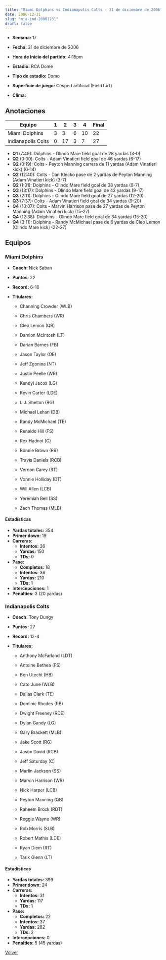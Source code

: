 ```yaml
---
title: "Miami Dolphins vs Indianapolis Colts - 31 de diciembre de 2006"
date: 2006-12-31
slug: "mia-ind-20061231"
draft: false
---
```


* **Semana:** 17
* **Fecha:** 31 de diciembre de 2006

* **Hora de Inicio del partido:** 4:15pm
* **Estadio:** RCA Dome
* **Tipo de estadio:** Domo
* **Superficie de juego:** Césped artificial (FieldTurf)
* **Clima:** 





## Anotaciones
| Equipo | 1 | 2 | 3 | 4 | Final |
|--------|---|---|---|---|-------|
| Miami Dolphins  | 3 | 3 | 6 | 10  | 22 |
| Indianapolis Colts  | 0 | 17 | 3 | 7  | 27 |
* **Q1** (7:49): Dolphins - Olindo Mare field goal de 28 yardas (3-0)
* **Q2** (0:00): Colts - Adam Vinatieri field goal de 46 yardas (6-17)
* **Q2** (0:19): Colts - Peyton Manning carrera de 11 yardas (Adam Vinatieri kick) (6-14)
* **Q2** (12:40): Colts - Dan Klecko pase de 2 yardas de Peyton Manning (Adam Vinatieri kick) (3-7)
* **Q2** (1:31): Dolphins - Olindo Mare field goal de 38 yardas (6-7)
* **Q3** (13:17): Dolphins - Olindo Mare field goal de 42 yardas (9-17)
* **Q3** (2:11): Dolphins - Olindo Mare field goal de 27 yardas (12-20)
* **Q3** (7:37): Colts - Adam Vinatieri field goal de 34 yardas (9-20)
* **Q4** (10:07): Colts - Marvin Harrison pase de 27 yardas de Peyton Manning (Adam Vinatieri kick) (15-27)
* **Q4** (12:38): Dolphins - Olindo Mare field goal de 34 yardas (15-20)
* **Q4** (3:11): Dolphins - Randy McMichael pase de 6 yardas de Cleo Lemon (Olindo Mare kick) (22-27)


## Equipos


### Miami Dolphins
* **Coach:** Nick Saban
* **Puntos:** 22
* **Record:** 6-10
* **Titulares:** 

  * Channing Crowder (WLB) 

  * Chris Chambers (WR) 

  * Cleo Lemon (QB) 

  * Damion McIntosh (LT) 

  * Darian Barnes (FB) 

  * Jason Taylor (OE) 

  * Jeff Zgonina (NT) 

  * Justin Peelle (WR) 

  * Kendyl Jacox (LG) 

  * Kevin Carter (LDE) 

  * L.J. Shelton (RG) 

  * Michael Lehan (DB) 

  * Randy McMichael (TE) 

  * Renaldo Hill (FS) 

  * Rex Hadnot (C) 

  * Ronnie Brown (RB) 

  * Travis Daniels (RCB) 

  * Vernon Carey (RT) 

  * Vonnie Holliday (DT) 

  * Will Allen (LCB) 

  * Yeremiah Bell (SS) 

  * Zach Thomas (MLB) 

#### Estadísticas
* **Yardas totales:** 354
* **Primer down:** 19
* **Carreras:**
  * **Intentos:** 26
  * **Yardas:** 150
  * **TDs:** 0
* **Pase:**
  * **Completos:** 18
  * **Intentos:** 36
  * **Yardas:** 210
  * **TDs:** 1
* **Intercepciones:** 1
* **Penalties:** 3 (20 yardas)

### Indianapolis Colts
* **Coach:** Tony Dungy
* **Puntos:** 27
* **Record:** 12-4
* **Titulares:** 

  * Anthony McFarland (LDT) 

  * Antoine Bethea (FS) 

  * Ben Utecht (HB) 

  * Cato June (WLB) 

  * Dallas Clark (TE) 

  * Dominic Rhodes (RB) 

  * Dwight Freeney (RDE) 

  * Dylan Gandy (LG) 

  * Gary Brackett (MLB) 

  * Jake Scott (RG) 

  * Jason David (RCB) 

  * Jeff Saturday (C) 

  * Marlin Jackson (SS) 

  * Marvin Harrison (WR) 

  * Nick Harper (LCB) 

  * Peyton Manning (QB) 

  * Raheem Brock (RDT) 

  * Reggie Wayne (WR) 

  * Rob Morris (SLB) 

  * Robert Mathis (LDE) 

  * Ryan Diem (RT) 

  * Tarik Glenn (LT) 

#### Estadísticas
* **Yardas totales:** 399
* **Primer down:** 24
* **Carreras:**
  * **Intentos:** 31
  * **Yardas:** 117
  * **TDs:** 1
* **Pase:**
  * **Completos:** 22
  * **Intentos:** 37
  * **Yardas:** 282
  * **TDs:** 2
* **Intercepciones:** 0
* **Penalties:** 5 (45 yardas)


[Volver](/historia/2006)

